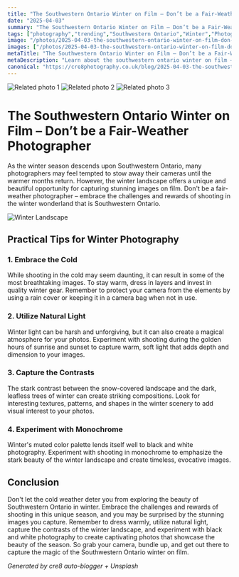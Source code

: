 ```yaml
---
title: "The Southwestern Ontario Winter on Film – Don’t be a Fair-Weather Photographer"
date: "2025-04-03"
summary: "The Southwestern Ontario Winter on Film – Don’t be a Fair-Weather Photographer - A trending topic in photography."
tags: ["photography","trending","Southwestern Ontario","Winter","Photographer","Cold","Natural Light","Contrasts","Monochrome","Landscape","Photography","Snow"]
image: "/photos/2025-04-03-the-southwestern-ontario-winter-on-film-don-t-be-a-fair-weather-photographer-1.jpg"
images: ["/photos/2025-04-03-the-southwestern-ontario-winter-on-film-don-t-be-a-fair-weather-photographer-1.jpg","/photos/2025-04-03-the-southwestern-ontario-winter-on-film-don-t-be-a-fair-weather-photographer-2.jpg","/photos/2025-04-03-the-southwestern-ontario-winter-on-film-don-t-be-a-fair-weather-photographer-3.jpg"]
metaTitle: "The Southwestern Ontario Winter on Film – Don’t be a Fair-Weather Photographer | cre8 Photography"
metaDescription: "Learn about the southwestern ontario winter on film – don’t be a fair-weather photographer in photography with practical tips and insights."
canonical: "https://cre8photography.co.uk/blog/2025-04-03-the-southwestern-ontario-winter-on-film-don-t-be-a-fair-weather-photographer"
---
```



<div class="grid grid-cols-1 sm:grid-cols-2 md:grid-cols-3 gap-4">
  <img src="/photos/2025-04-03-the-southwestern-ontario-winter-on-film-don-t-be-a-fair-weather-photographer-1.jpg" alt="Related photo 1" class="w-full rounded-lg" />
<img src="/photos/2025-04-03-the-southwestern-ontario-winter-on-film-don-t-be-a-fair-weather-photographer-2.jpg" alt="Related photo 2" class="w-full rounded-lg" />
<img src="/photos/2025-04-03-the-southwestern-ontario-winter-on-film-don-t-be-a-fair-weather-photographer-3.jpg" alt="Related photo 3" class="w-full rounded-lg" />
</div>


# The Southwestern Ontario Winter on Film – Don’t be a Fair-Weather Photographer

As the winter season descends upon Southwestern Ontario, many photographers may feel tempted to stow away their cameras until the warmer months return. However, the winter landscape offers a unique and beautiful opportunity for capturing stunning images on film. Don't be a fair-weather photographer – embrace the challenges and rewards of shooting in the winter wonderland that is Southwestern Ontario.

![Winter Landscape](winter-landscape.jpg)

## Practical Tips for Winter Photography

### 1. Embrace the Cold
While shooting in the cold may seem daunting, it can result in some of the most breathtaking images. To stay warm, dress in layers and invest in quality winter gear. Remember to protect your camera from the elements by using a rain cover or keeping it in a camera bag when not in use.

### 2. Utilize Natural Light
Winter light can be harsh and unforgiving, but it can also create a magical atmosphere for your photos. Experiment with shooting during the golden hours of sunrise and sunset to capture warm, soft light that adds depth and dimension to your images.

### 3. Capture the Contrasts
The stark contrast between the snow-covered landscape and the dark, leafless trees of winter can create striking compositions. Look for interesting textures, patterns, and shapes in the winter scenery to add visual interest to your photos.

### 4. Experiment with Monochrome
Winter's muted color palette lends itself well to black and white photography. Experiment with shooting in monochrome to emphasize the stark beauty of the winter landscape and create timeless, evocative images.

## Conclusion

Don't let the cold weather deter you from exploring the beauty of Southwestern Ontario in winter. Embrace the challenges and rewards of shooting in this unique season, and you may be surprised by the stunning images you capture. Remember to dress warmly, utilize natural light, capture the contrasts of the winter landscape, and experiment with black and white photography to create captivating photos that showcase the beauty of the season. So grab your camera, bundle up, and get out there to capture the magic of the Southwestern Ontario winter on film.

*Generated by cre8 auto-blogger + Unsplash*
